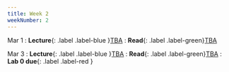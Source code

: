 ```yaml
---
title: Week 2
weekNumber: 2
---
```


Mar 1
: **Lecture**{: .label .label-blue }[TBA](#)
  : **Read**{: .label .label-green}[TBA](#)

Mar 3
: **Lecture**{: .label .label-blue }[TBA](#)
  : **Read**{: .label .label-green}[TBA](#)
: **Lab 0 due**{: .label .label-red }
